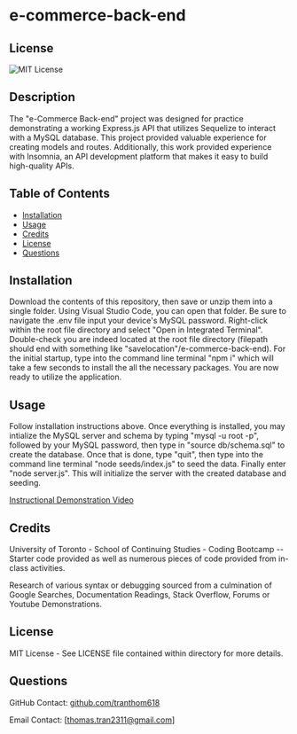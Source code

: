 # e-commerce-back-end

## License

![MIT License](https://img.shields.io/badge/License-MIT-red.svg)

## Description
  
The "e-Commerce Back-end" project was designed for practice demonstrating a working Express.js API that utilizes Sequelize to interact with a MySQL database. This project provided valuable experience for creating models and routes. Additionally, this work provided experience with Insomnia, an API development platform that makes it easy to build high-quality APIs.

## Table of Contents
 * [Installation](#installation)
 * [Usage](#usage)
 * [Credits](#credits)
 * [License](#license)
 * [Questions](#questions)

## Installation

 Download the contents of this repository, then save or unzip them into a single folder. Using Visual Studio Code, you can open that folder. Be sure to navigate the .env file input your device's MySQL password. Right-click within the root file directory and select "Open in Integrated Terminal". Double-check you are indeed located at the root file directory (filepath should end with something like "savelocation"/e-commerce-back-end). For the initial startup, type into the command line terminal "npm i" which will take a few seconds to install the all the necessary packages. You are now ready to utilize the application.


## Usage

 Follow installation instructions above. Once everything is installed, you may intialize the MySQL server and schema by typing "mysql -u root -p", followed by your MySQL password, then type in "source db/schema.sql" to create the database. Once that is done, type "quit", then type into the command line terminal "node seeds/index.js" to seed the data. Finally enter "node server.js". This will initialize the server with the created database and seeding.

 [Instructional Demonstration Video](https://drive.google.com/file/d/1e7mFx2OS8e9GPXH5A1yu3DcRPXM5-ohu/view)

## Credits

University of Toronto - School of Continuing Studies - Coding Bootcamp
-- Starter code provided as well as numerous pieces of code provided from in-class activities.

Research of various syntax or debugging sourced from a culmination of Google Searches, Documentation Readings, Stack Overflow, Forums or Youtube Demonstrations.

## License

MIT License - See LICENSE file contained within directory for more details.

## Questions
  
GitHub Contact: [github.com/tranthom618](https://www.github.com/tranthom618)

Email Contact: [thomas.tran2311@gmail.com]